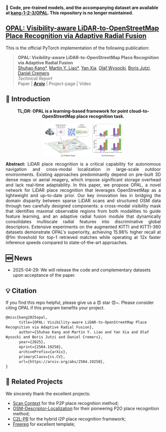 🚨 **Code, pre-trained models, and the accompanying dataset are available at [kang-1-2-3/OPAL](https://github.com/kang-1-2-3/OPAL). This repository is no longer maintained.**

<h2> 
<a href="https://whu-usi3dv.github.io/OPAL/" target="_blank">OPAL: Visibility-aware LiDAR-to-OpenStreetMap Place Recognition via Adaptive Radial Fusion</a>
</h2>

This is the official PyTorch implementation of the following publication:

> **OPAL: Visibility-aware LiDAR-to-OpenStreetMap Place Recognition via Adaptive Radial Fusion**<br/>
> [Shuhao Kang*](https://kang-1-2-3.github.io/), [Martin Y. Liao*](https://martin-liao.github.io/), [Yan Xia](https://yan-xia.github.io/), [Olaf Wysocki](https://olafwysocki.github.io/), [Boris Jutzi](https://www.professoren.tum.de/en/jutzi-boris), [Daniel Cremers](https://cvg.cit.tum.de/members/cremers)<br/>
> *Technical Report*<br/>
> Paper | [**Arxiv**](https://arxiv.org/abs/2504.19258) | Project-page | Video


## 🔭 Introduction
<p align="center">
<strong>TL;DR: OPAL is a learning-based framework for point cloud-to-OpenStreetMap place recognition task.</strong>
</p>
<img src="./motivation.png" alt="Motivation" style="zoom:25%; display: block; margin-left: auto; margin-right: auto; max-width: 100%;">

<p align="justify">
<strong>Abstract:</strong>  LiDAR place recognition is a critical capability for autonomous navigation and cross-modal localization in large-scale outdoor environments. Existing approaches predominantly depend on pre-built 3D dense maps or aerial imagery, which impose significant storage overhead and lack real-time adaptability. In this paper, we propose OPAL, a novel network for LiDAR place recognition that leverages OpenStreetMap as a lightweight and up-to-date prior. Our key innovation lies in bridging the domain disparity between sparse LiDAR scans and structured OSM data through two carefully designed components: a cross-modal visibility mask that identifies maximal observable regions from both modalities to guide feature learning, and an adaptive radial fusion module that dynamically consolidates multiscale radial features into discriminative global descriptors. Extensive experiments on the augmented KITTI and KITTI-360 datasets demonstrate OPAL's superiority, achieving 15.98% higher recall at @1m threshold for top-1 retrieved matches while operating at 12x faster inference speeds compared to state-of-the-art approaches. 
</p>

## 🆕 News
- 2025-04-29: We will release the code and complementary datasets upon acceptance of the paper.  


## 💡 Citation
If you find this repo helpful, please give us a 😍 star 😍~. Please consider citing OPAL if this program benefits your project.
```
@misc{kang2025opal,
      title={OPAL: Visibility-aware LiDAR-to-OpenStreetMap Place Recognition via Adaptive Radial Fusion}, 
      author={Shuhao Kang and Martin Y. Liao and Yan Xia and Olaf Wysocki and Boris Jutzi and Daniel Cremers},
      year={2025},
      eprint={2504.19258},
      archivePrefix={arXiv},
      primaryClass={cs.CV},
      url={https://arxiv.org/abs/2504.19258}, 
}
```

## 🔗 Related Projects
We sincerely thank the excellent projects:
- [Scan Context](https://github.com/asdfghjkl623/scancontext) for the P2P place recognition method;
- [OSM-Descriptor-Localization](https://github.com/dudgnsrj/OSM-Descriptor-Localization) for their pioneering P2O place recognition method;
- [C2L-PR](https://github.com/lab-sun/C2L-PR) for the hybrid I2P place recognition framework; 
- [Freereg](https://github.com/WHU-USI3DV/FreeReg) for excellent template; 